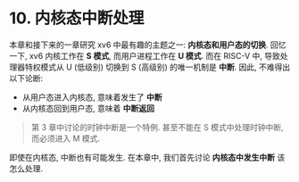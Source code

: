 # 10. 内核态中断处理

本章和接下来的一章研究 xv6 中最有趣的主题之一: **内核态和用户态的切换**. 回忆一下, xv6 内核工作在 **S 模式**, 而用户进程工作在 **U 模式**. 而在 RISC-V 中, 导致处理器特权模式从 U (低级别) 切换到 S (高级别) 的唯一机制是 **中断**. 因此, 不难得出以下论断:
* 从用户态进入内核态, 意味着发生了 **中断**
* 从内核态回到用户态, 意味着 **中断返回**

> 第 3 章中讨论的时钟中断是一个特例. 甚至不能在 S 模式中处理时钟中断, 而必须进入 M 模式.

即使在内核态, 中断也有可能发生. 在本章中, 我们首先讨论 **内核态中发生中断** 该怎么处理. 

